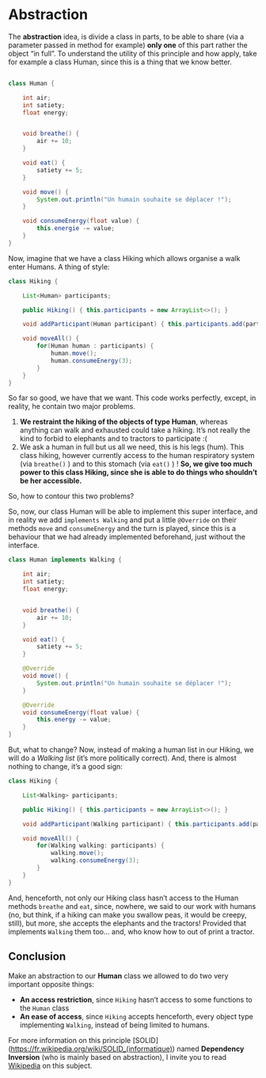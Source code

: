 # Abstraction

The **abstraction** idea, is divide a class in parts, to be able to share (via a parameter passed in method for example) **only one** of this part rather the object “in full”.
To understand the utility of this principle and how apply, take for example a class Human, since this is a thing that we know better.

```java

class Human {

    int air;
    int satiety;
    float energy;


    void breathe() {
        air += 10;
    }

    void eat() {
        satiety += 5;
    }

    void move() {
        System.out.println("Un humain souhaite se déplacer !");
    }

    void consumeEnergy(float value) {
        this.energie -= value;
    }
}
```

Now, imagine that we have a class Hiking which allows organise a walk enter Humans. A thing of style:

```java
class Hiking {

    List<Human> participants;

    public Hiking() { this.participants = new ArrayList<>(); }

    void addParticipant(Human participant) { this.participants.add(participant); }

    void moveAll() {
        for(Human human : participants) {
            human.move();
            human.consumeEnergy(3);
        }
    }
}
```

So far so good, we have that we want. This code works perfectly, except, in reality, he contain two major problems.

1. **We restraint the hiking of the objects of type Human**, whereas anything can walk and exhausted could take a hiking. It’s not really the kind to forbid to elephants and to tractors to participate :(
2. We ask a human in full but us all we need, this is his legs (hum). This class hiking, however currently access to the human respiratory system (via `breathe()` ) and to this stomach (via `eat()` ) ! **So, we give too much power to this class Hiking, since she is able to do things who shouldn’t be her accessible.**

So, how to contour this two problems? 

So, now, our class Human will be able to implement this super interface, and in reality we add `implements Walking` and put a little `@Override` on their methods `move` and `consumeEnergy` and the turn is played, since this is a behaviour that we had already implemented beforehand, just without the interface.

```java
class Human implements Walking {

    int air;
    int satiety;
    float energy;


    void breathe() {
        air += 10;
    }

    void eat() {
        satiety += 5;
    }

    @Override
    void move() {
        System.out.println("Un humain souhaite se déplacer !");
    }

    @Override
    void consumeEnergy(float value) {
        this.energy -= value;
    }
}
```
But, what to change? Now, instead of making a human list in our Hiking, we will do a *Walking list* (it’s more politically correct). And, there is almost nothing to change, it’s a good sign:

```java
class Hiking {

    List<Walking> participants;

    public Hiking() { this.participants = new ArrayList<>(); }

    void addParticipant(Walking participant) { this.participants.add(participant); }

    void moveAll() {
        for(Walking walking: participants) {
            walking.move();
            walking.consumeEnergy(3);
        }
    }
}
```

And, henceforth, not only our Hiking class hasn’t access to the Human methods `breathe` and `eat`, since, nowhere, we said to our work with humans (no, but think, if a hiking can make you swallow peas, it would be creepy, still), but more, she accepts the elephants and the tractors! Provided that implements `Walking` them too… and, who know how to out of print a tractor.

## Conclusion

Make an abstraction to our **Human** class we allowed to do two very important opposite things:
- **An access restriction**, since `Hiking` hasn’t access to some functions to the `Human` class
- **An ease of access**, since `Hiking` accepts henceforth, every object type implementing `Walking`, instead of being limited to humans.

For more information on this principle [SOLID] (<https://fr.wikipedia.org/wiki/SOLID_(informatique)>) named **Dependency Inversion** (who is mainly based on abstraction), I invite you to read [Wikipedia](https://en.wikipedia.org/wiki/Dependency_inversion_principle) on this subject.
